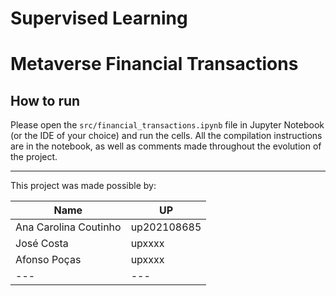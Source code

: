 # **Supervised Learning**

# Metaverse Financial Transactions

## How to run

Please open the `src/financial_transactions.ipynb` file in Jupyter Notebook (or the IDE of your choice) and run the cells.
All the compilation instructions are in the notebook, as well as comments made throughout the evolution of the project.

---

This project was made possible by:

| Name | UP |
|-|-|
| Ana Carolina Coutinho | up202108685 |
| José Costa | upxxxx |
| Afonso Poças | upxxxx |
|---|---|
